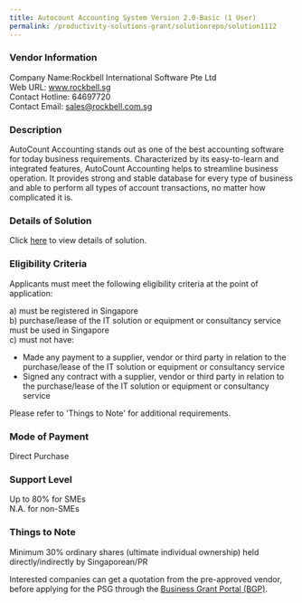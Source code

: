 ```yaml
---
title: Autocount Accounting System Version 2.0-Basic (1 User)
permalink: /productivity-solutions-grant/solutionrepo/solution1112
---
```


### Vendor Information
Company Name:Rockbell International Software Pte Ltd <br>Web URL: www.rockbell.sg <br>Contact Hotline: 64697720 <br>Contact Email: sales@rockbell.com.sg <br>

### Description

AutoCount Accounting stands out as one of the best accounting software for today business requirements. Characterized by its easy-to-learn and integrated features, AutoCount Accounting helps to streamline business operation. It provides strong and stable database for every type of business and able to perform all types of account transactions, no matter how complicated it is.

### Details of Solution

Click <a href='https://www.gobusiness.gov.sg/images/psg/Desensitised_Rockbell_20200195_Annex_3_20200630144608_Part_1.pdf' target='_blank'>here</a> to view details of solution.

### Eligibility Criteria

Applicants must meet the following eligibility criteria at the point of application:

a) must be registered in Singapore <br>
b) purchase/lease of the IT solution or equipment or consultancy service must be used in Singapore <br>
c) must not have:
- Made any payment to a supplier, vendor or third party in relation to the purchase/lease of the IT solution or equipment or consultancy service
- Signed any contract with a supplier, vendor or third party in relation to the purchase/lease of the IT solution or equipment or consultancy service

Please refer to 'Things to Note' for additional requirements.

### Mode of Payment
Direct Purchase

### Support Level
Up to 80% for SMEs <br>
N.A. for non-SMEs

### Things to Note
Minimum 30% ordinary shares (ultimate individual ownership) held directly/indirectly by Singaporean/PR

Interested companies can get a quotation from the pre-approved vendor, before applying for the PSG through the <a target='_blank' href='https://www.businessgrants.gov.sg/'>Business Grant Portal (BGP)</a>.
